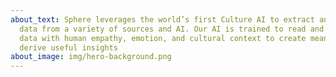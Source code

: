 ```yaml
---
about_text: Sphere leverages the world’s first Culture AI to extract and analyze
  data from a variety of sources and AI. Our AI is trained to read and analyze
  data with human empathy, emotion, and cultural context to create meaning and
  derive useful insights
about_image: img/hero-background.png
---
```

